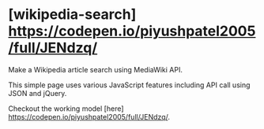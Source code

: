# [wikipedia-search] https://codepen.io/piyushpatel2005/full/JENdzq/
Make a Wikipedia article search using MediaWiki API.

This simple page uses various JavaScript features including API call using JSON and jQuery.

Checkout the working model [here] https://codepen.io/piyushpatel2005/full/JENdzq/.
